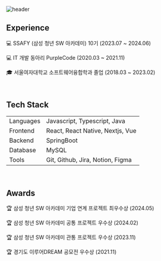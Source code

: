 ![header](https://capsule-render.vercel.app/api?type=venom&color=b7e0e2&height=160&section=header&text=naerim's%20github&fontSize=40)

## Experience
💻 SSAFY (삼성 청년 SW 아카데미) 10기 (2023.07 ~ 2024.06) 

💻 IT 개발 동아리 PurpleCode (2020.03 ~ 2021.11)  

🎓 서울여자대학교 소프트웨어융합학과 졸업 (2018.03 ~ 2023.02) 

<br />

## Tech Stack

<table>
  <tr>
    <td>Languages</td>
    <td>Javascript, Typescript, Java</td>
  </tr>
  <tr>
    <td>Frontend</td>
    <td>React, React Native, Nextjs, Vue</td>
  </tr>
  <tr>
    <td>Backend</td>
    <td>SpringBoot</td>
  </tr>
  <tr>
    <td>Database</td>
    <td>MySQL</td>
  </tr>
  <tr>
    <td>Tools</td>
    <td>Git, Github, Jira, Notion, Figma  </td>
  </tr>
</table>

<br />

## Awards
🏆 삼성 청년 SW 아카데미 기업 연계 프로젝트 최우수상 (2024.05)  

🏆 삼성 청년 SW 아카데미 공통 프로젝트 우수상 (2024.02)  

🏆 삼성 청년 SW 아카데미 관통 프로젝트 우수상 (2023.11)  

🏆 경기도 이루어DREAM 공모전 우수상 (2021.11)  
